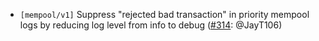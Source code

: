 - `[mempool/v1]` Suppress "rejected bad transaction" in priority mempool logs by
  reducing log level from info to debug
  ([\#314](https://github.com/KYVENetwork/cometbft/v38/pull/314): @JayT106)
